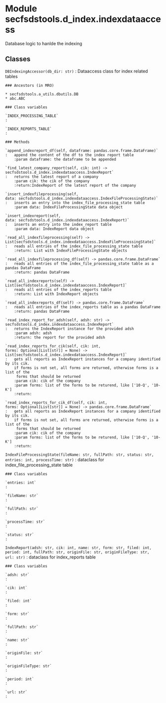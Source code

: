 Module secfsdstools.d_index.indexdataaccess
===========================================
Database logic to hanlde the indexing

Classes
-------

`DBIndexingAccessor(db_dir: str)`
:   Dataaccess class for index related tables

    ### Ancestors (in MRO)

    * secfsdstools.a_utils.dbutils.DB
    * abc.ABC

    ### Class variables

    `INDEX_PROCESSING_TABLE`
    :

    `INDEX_REPORTS_TABLE`
    :

    ### Methods

    `append_indexreport_df(self, dataframe: pandas.core.frame.DataFrame)`
    :   append the content of the df to the index report table
        :param dataframe: the dataframe to be appended

    `find_latest_company_report(self, cik: int) ‑> secfsdstools.d_index.indexdataaccess.IndexReport`
    :   returns the latest report of a company
        :param cik: the cik of the company
        :return:IndexReport of the latest report of the company

    `insert_indexfileprocessing(self, data: secfsdstools.d_index.indexdataaccess.IndexFileProcessingState)`
    :   inserts an entry into the index_file_processing_state table
        :param data: IndexFileProcessingState data object

    `insert_indexreport(self, data: secfsdstools.d_index.indexdataaccess.IndexReport)`
    :   inserts an entry into the index_report table
        :param data: IndexReport data object

    `read_all_indexfileprocessing(self) ‑> List[secfsdstools.d_index.indexdataaccess.IndexFileProcessingState]`
    :   reads all entries of the index_file_processing_state table
        :return: List with IndexFileProcessingState objects

    `read_all_indexfileprocessing_df(self) ‑> pandas.core.frame.DataFrame`
    :   reads all entries of the index_file_processing_state table as a pandas DataFrame
        :return: pandas DataFrame

    `read_all_indexreports(self) ‑> List[secfsdstools.d_index.indexdataaccess.IndexReport]`
    :   reads all entries of the index_reports table
        :return: List with IndexReport objects

    `read_all_indexreports_df(self) ‑> pandas.core.frame.DataFrame`
    :   reads all entries of the index_reports table as a pandas DataFrame
        :return: pandas DataFrame

    `read_index_report_for_adsh(self, adsh: str) ‑> secfsdstools.d_index.indexdataaccess.IndexReport`
    :   returns the IndexReport instance for the provided adsh
        :param adsh: adsh
        :return: the report for the provided adsh

    `read_index_reports_for_cik(self, cik: int, forms: Optional[List[str]] = None) ‑> List[secfsdstools.d_index.indexdataaccess.IndexReport]`
    :   gets all reports as IndexReport instances for a company identified by its cik.
        if forms is not set, all forms are returned, otherwise forms is a list of the
         forms that should be returned
        :param cik: cik of the company
        :param forms: list of the forms to be returend, like ['10-Q', '10-K']
        :return:

    `read_index_reports_for_cik_df(self, cik: int, forms: Optional[List[str]] = None) ‑> pandas.core.frame.DataFrame`
    :   gets all reports as IndexReport instances for a company identified by its cik.
        if forms is not set, all forms are returned, otherwise forms is a list of the
         forms that should be returned
        :param cik: cik of the company
        :param forms: list of the forms to be returend, like ['10-Q', '10-K']
        :return:

`IndexFileProcessingState(fileName: str, fullPath: str, status: str, entries: int, processTime: str)`
:   dataclass for index_file_processing_state table

    ### Class variables

    `entries: int`
    :

    `fileName: str`
    :

    `fullPath: str`
    :

    `processTime: str`
    :

    `status: str`
    :

`IndexReport(adsh: str, cik: int, name: str, form: str, filed: int, period: int, fullPath: str, originFile: str, originFileType: str, url: str)`
:   dataclass for index_reports table

    ### Class variables

    `adsh: str`
    :

    `cik: int`
    :

    `filed: int`
    :

    `form: str`
    :

    `fullPath: str`
    :

    `name: str`
    :

    `originFile: str`
    :

    `originFileType: str`
    :

    `period: int`
    :

    `url: str`
    :